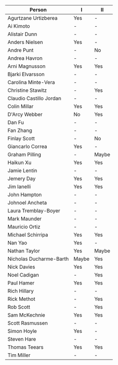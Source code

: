 Person                  | I     | II
----------------------- | ----- | -----
Agurtzane Urtizberea    | Yes   | -
Ai Kimoto               | -     | -
Alistair Dunn           | -     | -
Anders Nielsen          | Yes   | -
Andre Punt              | -     | No
Andrea Havron           | -     | -
Arni Magnusson          | Yes   | Yes
Bjarki Elvarsson        | -     | -
Carolina Minte-Vera     | -     | -
Christine Stawitz       | -     | Yes
Claudio Castillo Jordan | -     | -
Colin Millar            | Yes   | Yes
D'Arcy Webber           | No    | Yes
Dan Fu                  | -     | -
Fan Zhang               | -     | -
Finlay Scott            | -     | No
Giancarlo Correa        | Yes   | -
Graham Pilling          | -     | Maybe
Haikun Xu               | Yes   | Yes
Jamie Lentin            | -     | -
Jemery Day              | Yes   | Yes
Jim Ianelli             | Yes   | Yes
John Hampton            | -     | -
Johnoel Ancheta         | -     | -
Laura Tremblay-Boyer    | -     | -
Mark Maunder            | -     | -
Mauricio Ortiz          | -     | -
Michael Schirripa       | Yes   | Yes
Nan Yao                 | Yes   | -
Nathan Taylor           | Yes   | Maybe
Nicholas Ducharme-Barth | Maybe | Yes
Nick Davies             | Yes   | Yes
Noel Cadigan            | -     | Yes
Paul Hamer              | Yes   | Yes
Rich Hillary            | -     | -
Rick Methot             | -     | Yes
Rob Scott               | -     | Yes
Sam McKechnie           | Yes   | Yes
Scott Rasmussen         | -     | -
Simon Hoyle             | Yes   | -
Steven Hare             | -     | -
Thomas Teears           | Yes   | Yes
Tim Miller              | -     | -
